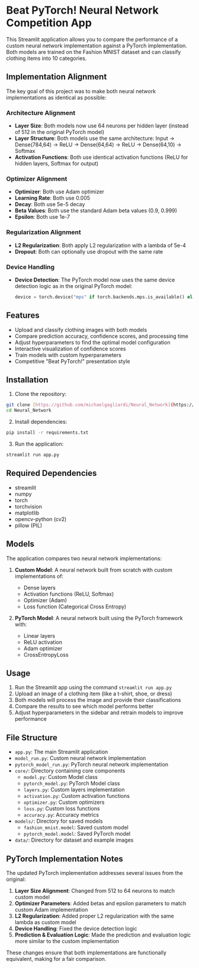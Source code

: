 # Beat PyTorch! Neural Network Competition App

This Streamlit application allows you to compare the performance of a custom neural network implementation against a PyTorch implementation. Both models are trained on the Fashion MNIST dataset and can classify clothing items into 10 categories.

## Implementation Alignment

The key goal of this project was to make both neural network implementations as identical as possible:

### Architecture Alignment
- **Layer Size**: Both models now use 64 neurons per hidden layer (instead of 512 in the original PyTorch model)
- **Layer Structure**: Both models use the same architecture: Input -> Dense(784,64) -> ReLU -> Dense(64,64) -> ReLU -> Dense(64,10) -> Softmax
- **Activation Functions**: Both use identical activation functions (ReLU for hidden layers, Softmax for output)

### Optimizer Alignment
- **Optimizer**: Both use Adam optimizer
- **Learning Rate**: Both use 0.005
- **Decay**: Both use 5e-5 decay
- **Beta Values**: Both use the standard Adam beta values (0.9, 0.999)
- **Epsilon**: Both use 1e-7

### Regularization Alignment
- **L2 Regularization**: Both apply L2 regularization with a lambda of 5e-4
- **Dropout**: Both can optionally use dropout with the same rate

### Device Handling
- **Device Detection**: The PyTorch model now uses the same device detection logic as in the original PyTorch model:
  ```python
  device = torch.device("mps" if torch.backends.mps.is_available() else "cpu")
  ```

## Features

- Upload and classify clothing images with both models
- Compare prediction accuracy, confidence scores, and processing time
- Adjust hyperparameters to find the optimal model configuration
- Interactive visualization of confidence scores
- Train models with custom hyperparameters
- Competitive "Beat PyTorch!" presentation style

## Installation

1. Clone the repository:
```bash
git clone [https://github.com/michaelgagliardi/Neural_Network](https://github.com/michaelgagliardi/Neural_Network)
cd Neural_Network
```

2. Install dependencies:
```bash
pip install -r requirements.txt
```

3. Run the application:
```bash
streamlit run app.py
```

## Required Dependencies

- streamlit
- numpy
- torch
- torchvision
- matplotlib
- opencv-python (cv2)
- pillow (PIL)

## Models

The application compares two neural network implementations:

1. **Custom Model**: A neural network built from scratch with custom implementations of:
   - Dense layers
   - Activation functions (ReLU, Softmax)
   - Optimizer (Adam)
   - Loss function (Categorical Cross Entropy)

2. **PyTorch Model**: A neural network built using the PyTorch framework with:
   - Linear layers
   - ReLU activation
   - Adam optimizer
   - CrossEntropyLoss

## Usage

1. Run the Streamlit app using the command `streamlit run app.py`
2. Upload an image of a clothing item (like a t-shirt, shoe, or dress)
3. Both models will process the image and provide their classifications
4. Compare the results to see which model performs better
5. Adjust hyperparameters in the sidebar and retrain models to improve performance

## File Structure

- `app.py`: The main Streamlit application
- `model_run.py`: Custom neural network implementation
- `pytorch_model_run.py`: PyTorch neural network implementation
- `core/`: Directory containing core components
  - `model.py`: Custom Model class
  - `pytorch_model.py`: PyTorch Model class
  - `layers.py`: Custom layers implementation
  - `activation.py`: Custom activation functions
  - `optimizer.py`: Custom optimizers
  - `loss.py`: Custom loss functions
  - `accuracy.py`: Accuracy metrics
- `models/`: Directory for saved models
  - `fashion_mnist.model`: Saved custom model
  - `pytorch_model.model`: Saved PyTorch model
- `data/`: Directory for dataset and example images

## PyTorch Implementation Notes

The updated PyTorch implementation addresses several issues from the original:

1. **Layer Size Alignment**: Changed from 512 to 64 neurons to match custom model
2. **Optimizer Parameters**: Added betas and epsilon parameters to match custom Adam implementation
3. **L2 Regularization**: Added proper L2 regularization with the same lambda as custom model
4. **Device Handling**: Fixed the device detection logic
5. **Prediction & Evaluation Logic**: Made the prediction and evaluation logic more similar to the custom implementation

These changes ensure that both implementations are functionally equivalent, making for a fair comparison.
